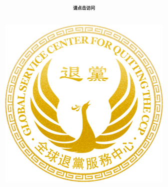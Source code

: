 <p align="center"><b>请点击访问</b></p>
</br>
<div style="width:100%;"><p align="center"><a href="https://td513.site/"><img src="https://github.com/JohnChen201502/TD/blob/main/td-logo.png?raw=true"/></a></p></div>



